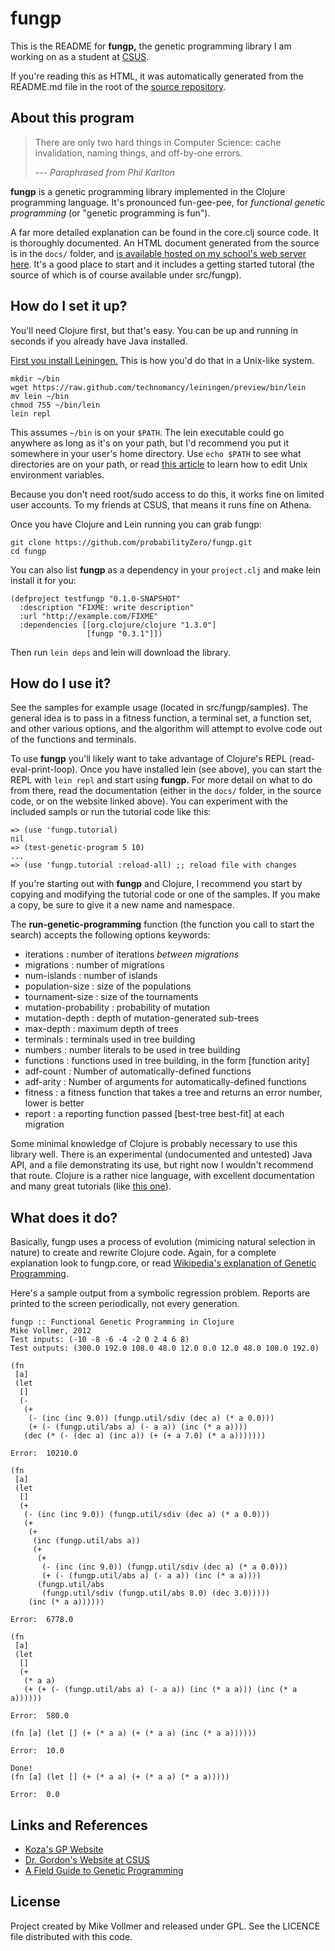 fungp
=====

This is the README for **fungp,** the genetic programming library I am working on as a student at [CSUS](http://csus.edu).

If you're reading this as HTML, it was automatically generated from the README.md file in the root of the [source repository](https://github.com/probabilityZero/fungp).

About this program
------------------

> There are only two hard things in Computer Science: cache invalidation,
> naming things, and off-by-one errors.
>
> --- *Paraphrased from Phil Karlton*

**fungp** is a genetic programming library implemented in the Clojure programming language. It's pronounced
fun-gee-pee, for *functional genetic programming* (or "genetic programming is fun").

A far more detailed explanation can be found in the core.clj source code. It is thoroughly documented. An
HTML document generated from the source is in the ```docs/``` folder, and [is available hosted on my school's
web server here](http://gaia.ecs.csus.edu/~vollmerm/gp/uberdoc.html). It's a good place to start and it includes a
getting started tutoral (the source of which is of course available under src/fungp).

How do I set it up?
-------------------

You'll need Clojure first, but that's easy. You can be up and running in seconds if you already have Java installed.

[First you install Leiningen.](https://github.com/technomancy/leiningen#installation) This is how you'd do that in a Unix-like system.

```
mkdir ~/bin
wget https://raw.github.com/technomancy/leiningen/preview/bin/lein
mv lein ~/bin
chmod 755 ~/bin/lein
lein repl
```

This assumes ```~/bin``` is on your ```$PATH```. The lein executable could go anywhere as long as it's on your path, but I'd recommend you put it somewhere in your user's home directory. Use ```echo $PATH``` to see what directories are on your path, or read [this article](http://www.cs.purdue.edu/homes/cs348/unix_path.html) to learn how to edit Unix environment variables.

Because you don't need root/sudo access to do this, it works fine on limited user accounts. To my friends at CSUS, that means it runs fine on Athena.

Once you have Clojure and Lein running you can grab fungp:

```
git clone https://github.com/probabilityZero/fungp.git
cd fungp
```

You can also list **fungp** as a dependency in your ```project.clj``` and make lein install it for you:

```
(defproject testfungp "0.1.0-SNAPSHOT"
  :description "FIXME: write description"
  :url "http://example.com/FIXME"
  :dependencies [[org.clojure/clojure "1.3.0"]
                 [fungp "0.3.1"]])
```

Then run ```lein deps``` and lein will download the library.

How do I use it?
----------------

See the samples for example usage (located in src/fungp/samples). The general idea is to pass in a fitness function, a terminal set, a function set, and other various options, and the algorithm will attempt to evolve code out of
the functions and terminals.

To use **fungp** you'll likely want to take advantage of Clojure's REPL (read-eval-print-loop). Once you have installed lein (see above), you can start the REPL with ```lein repl``` and start using **fungp.** For more detail on what to do from there, read the documentation (either in the ```docs/``` folder, in the source code, or on the website linked above). You can experiment with the included sampls or run the tutorial code like this:

```
=> (use 'fungp.tutorial)
nil
=> (test-genetic-program 5 10)
...
=> (use 'fungp.tutorial :reload-all) ;; reload file with changes
```

If you're starting out with **fungp** and Clojure, I recommend you start by copying and modifying the tutorial code or one of the samples. If you make a copy, be sure to give it a new name and namespace.

The **run-genetic-programming** function (the function you call to start the search) accepts the following options keywords:

 * iterations : number of iterations *between migrations*
 * migrations : number of migrations
 * num-islands : number of islands
 * population-size : size of the populations
 * tournament-size : size of the tournaments
 * mutation-probability : probability of mutation
 * mutation-depth : depth of mutation-generated sub-trees
 * max-depth : maximum depth of trees
 * terminals : terminals used in tree building
 * numbers : number literals to be used in tree building
 * functions : functions used in tree building, in the form [function arity]
 * adf-count : Number of automatically-defined functions
 * adf-arity : Number of arguments for automatically-defined functions
 * fitness : a fitness function that takes a tree and returns an error number, lower is better
 * report : a reporting function passed [best-tree best-fit] at each migration

Some minimal knowledge of Clojure is probably necessary to use this library well. There is an experimental (undocumented and untested) Java API, and a file demonstrating its use, but right now I wouldn't recommend that route. Clojure is a rather nice language, with excellent documentation and many great tutorials (like [this one](http://java.ociweb.com/mark/clojure/article.html)).

What does it do?
----------------

Basically, fungp uses a process of evolution (mimicing natural selection in nature) to create and rewrite
Clojure code. Again, for a complete explanation look to fungp.core, or read [Wikipedia's explanation of 
Genetic Programming](http://en.wikipedia.org/wiki/Genetic_programming).

Here's a sample output from a symbolic regression problem. Reports are printed to the screen periodically, 
not every generation.

```
fungp :: Functional Genetic Programming in Clojure
Mike Vollmer, 2012
Test inputs: (-10 -8 -6 -4 -2 0 2 4 6 8)
Test outputs: (300.0 192.0 108.0 48.0 12.0 0.0 12.0 48.0 108.0 192.0)

(fn
 [a]
 (let
  []
  (-
   (+
    (- (inc (inc 9.0)) (fungp.util/sdiv (dec a) (* a 0.0)))
    (+ (- (fungp.util/abs a) (- a a)) (inc (* a a))))
   (dec (* (- (dec a) (inc a)) (+ (+ a 7.0) (* a a)))))))

Error:	10210.0

(fn
 [a]
 (let
  []
  (+
   (- (inc (inc 9.0)) (fungp.util/sdiv (dec a) (* a 0.0)))
   (+
    (+
     (inc (fungp.util/abs a))
     (+
      (+
       (- (inc (inc 9.0)) (fungp.util/sdiv (dec a) (* a 0.0)))
       (+ (- (fungp.util/abs a) (- a a)) (inc (* a a))))
      (fungp.util/abs
       (fungp.util/sdiv (fungp.util/abs 8.0) (dec 3.0)))))
    (inc (* a a))))))

Error:	6778.0

(fn
 [a]
 (let
  []
  (+
   (* a a)
   (+ (+ (- (fungp.util/abs a) (- a a)) (inc (* a a))) (inc (* a a))))))

Error:	580.0

(fn [a] (let [] (+ (* a a) (+ (* a a) (inc (* a a))))))

Error:	10.0

Done!
(fn [a] (let [] (+ (* a a) (+ (* a a) (* a a)))))

Error:	0.0
```

Links and References
--------------------

 * [Koza's GP Website](http://www.genetic-programming.org/)
 * [Dr. Gordon's Website at CSUS](http://gaia.ecs.csus.edu/~gordonvs/)
 * [A Field Guide to Genetic Programming](http://www.gp-field-guide.org.uk/)

License
-------

Project created by Mike Vollmer and released under GPL. See the LICENCE file distributed with this code.

